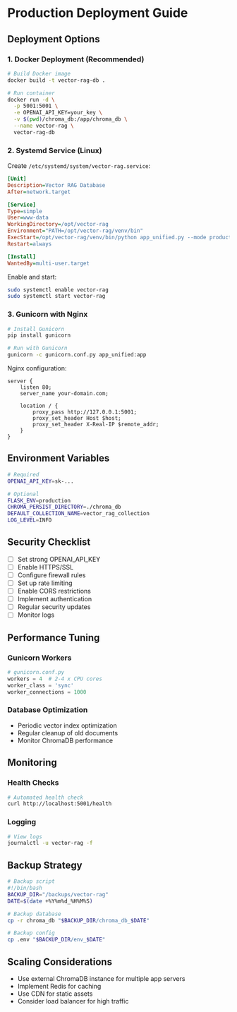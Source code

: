 # Production Deployment Guide

## Deployment Options

### 1. Docker Deployment (Recommended)

```bash
# Build Docker image
docker build -t vector-rag-db .

# Run container
docker run -d \
  -p 5001:5001 \
  -e OPENAI_API_KEY=your_key \
  -v $(pwd)/chroma_db:/app/chroma_db \
  --name vector-rag \
  vector-rag-db
```

### 2. Systemd Service (Linux)

Create `/etc/systemd/system/vector-rag.service`:

```ini
[Unit]
Description=Vector RAG Database
After=network.target

[Service]
Type=simple
User=www-data
WorkingDirectory=/opt/vector-rag
Environment="PATH=/opt/vector-rag/venv/bin"
ExecStart=/opt/vector-rag/venv/bin/python app_unified.py --mode production
Restart=always

[Install]
WantedBy=multi-user.target
```

Enable and start:
```bash
sudo systemctl enable vector-rag
sudo systemctl start vector-rag
```

### 3. Gunicorn with Nginx

```bash
# Install Gunicorn
pip install gunicorn

# Run with Gunicorn
gunicorn -c gunicorn.conf.py app_unified:app
```

Nginx configuration:
```nginx
server {
    listen 80;
    server_name your-domain.com;

    location / {
        proxy_pass http://127.0.0.1:5001;
        proxy_set_header Host $host;
        proxy_set_header X-Real-IP $remote_addr;
    }
}
```

## Environment Variables

```bash
# Required
OPENAI_API_KEY=sk-...

# Optional
FLASK_ENV=production
CHROMA_PERSIST_DIRECTORY=./chroma_db
DEFAULT_COLLECTION_NAME=vector_rag_collection
LOG_LEVEL=INFO
```

## Security Checklist

- [ ] Set strong OPENAI_API_KEY
- [ ] Enable HTTPS/SSL
- [ ] Configure firewall rules
- [ ] Set up rate limiting
- [ ] Enable CORS restrictions
- [ ] Implement authentication
- [ ] Regular security updates
- [ ] Monitor logs

## Performance Tuning

### Gunicorn Workers
```python
# gunicorn.conf.py
workers = 4  # 2-4 x CPU cores
worker_class = 'sync'
worker_connections = 1000
```

### Database Optimization
- Periodic vector index optimization
- Regular cleanup of old documents
- Monitor ChromaDB performance

## Monitoring

### Health Checks
```bash
# Automated health check
curl http://localhost:5001/health
```

### Logging
```bash
# View logs
journalctl -u vector-rag -f
```

## Backup Strategy

```bash
# Backup script
#!/bin/bash
BACKUP_DIR="/backups/vector-rag"
DATE=$(date +%Y%m%d_%H%M%S)

# Backup database
cp -r chroma_db "$BACKUP_DIR/chroma_db_$DATE"

# Backup config
cp .env "$BACKUP_DIR/env_$DATE"
```

## Scaling Considerations

- Use external ChromaDB instance for multiple app servers
- Implement Redis for caching
- Use CDN for static assets
- Consider load balancer for high traffic